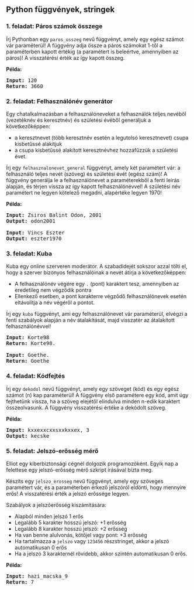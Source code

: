 <style>
	h1:first-of-type { display: none; }
</style>

# Szkriptnyelvek - 2. gyakorló feladatsor

## Python függvények, stringek


### 1. feladat: Páros számok összege

Írj Pythonban egy `paros_osszeg` nevű függvényt, amely egy egész számot vár paraméterül! A függvény adja össze a páros számokat 1-től a paraméterben kapott értékig (a paramétert is beleértve, amennyiben az páros)! A visszatérési érték az így kapott összeg.

**Példa:**

<pre>
<b>Input:</b> 120
<b>Return:</b> 3660
</pre>

### 2. feladat: Felhasználónév generátor

Egy chatalkalmazásban a felhasználóneveket a felhasználók teljes nevéből (vezetéknév és keresztnév) és születési évéből generáljuk a következőképpen:

* a keresztnevet (több keresztnév esetén a legutolsó keresztnevet) csupa kisbetűssé alakítjuk
* a csupa kisbetűssé alakított keresztnévhez hozzáfűzzük a születési évet.

Írj egy `felhasznalonevet_general` függvényt, amely két paramétert vár: a felhasználó teljes nevét (szöveg) és születési évét (egész szám)! A függvény generálja le a felhasználónevet a paraméterekből a fenti leírás alapján, és térjen vissza az így kapott felhasználónévvel! A születési név paramétert ne legyen kötelező megadni, alapértéke legyen 1970!

**Példa:**

<pre>
<b>Input:</b> Zsiros Balint Odon, 2001
<b>Output:</b> odon2001

<b>Input:</b> Vincs Eszter
<b>Output:</b> eszter1970
</pre>


### 3. feladat: Kuba

Kuba egy online szerveren moderátor. A szabadidejét sokszor azzal tölti el, hogy a szerver bizonyos felhasználóinak a nevét átírja a következőképpen:

* A felhasználónév végére egy `.` (pont) karaktert tesz, amennyiben az eredetileg nem végződik pontra
* Ellenkező esetben, a pont karakterre végződő felhasználónevek esetén eltávolítja a név végéről a pontot.

Írj egy `kuba` függvényt, ami egy felhasználónevet vár paraméterül, elvégzi a fenti szabályok alapján a név átalakítását, majd visszatér az átalakított felhasználónévvel!

<pre>
<b>Input:</b> Korte98
<b>Return:</b> Korte98.

<b>Input:</b> Goethe.
<b>Return:</b> Goethe
</pre>


### 4. feladat: Kódfejtés

Írj egy `dekodol` nevű függvényt, amely egy szöveget (kód) és egy egész számot (n) kap paraméterül! A függvény első paramétere egy kód, amit úgy fejthetünk vissza, ha a szöveg elejétől elindulva minden n-edik karaktert összeolvasunk. A függvény visszatérési értéke a dekódolt szöveg.

**Példa:**

<pre>
<b>Input:</b> kxxexxcxxsxxkxxex, 3
<b>Output:</b> kecske
</pre>


### 5. feladat: Jelszó-erősség mérő

Elliot egy kiberbiztonsági cégnél dolgozik programozóként. Egyik nap a felettese egy jelszó-erősség mérő szkript írásával bízta meg.

Készíts egy `jelszo_erosseg` nevű függvényt, amely egy szöveges paramétert vár, és a paraméterben érkező jelszóról eldönti, hogy mennyire erős! A visszatérési érték a jelszó erőssége legyen.

Szabályok a jelszóerősség kiszámítására:

* Alapból minden jelszó 1 erős
* Legalább 5 karakter hosszú jelszó: +1 erősség
* Legalább 8 karakter hosszú jelszó: +2 erősség
* Ha van benne alulvonás, kötőjel vagy pont: +3 erősség
* Ha tartalmazza a `jelszo` vagy `123456` részstringet, akkor a jelszó automatikusan 0 erős
* Ha a jelszó 3 karakternél rövidebb, akkor szintén automatikusan 0 erős.

**Példa:**

<pre>
<b>Input:</b> hazi_macska_9
<b>Return:</b> 7
</pre>